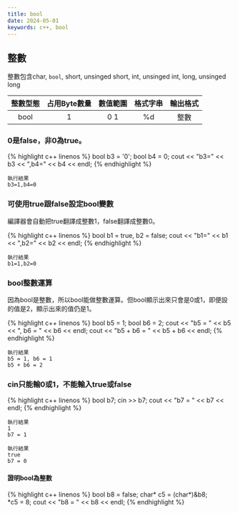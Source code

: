 ```yaml
---
title: bool
date: 2024-05-01
keywords: c++, bool
---
```


## 整數

整數包含char, `bool`, short, unsinged short, int, unsinged int, long, unsinged long

|整數型態|占用Byte數量|數值範圍|格式字串|輸出格式|
|:---:|:---:|:---:|:---:|:---:|
|bool |1    |0 1|%d   |整數  |


### 0是false，非0為true。

{% highlight c++ linenos %}
    bool b3 = '0';
    bool b4 = 0;
    cout << "b3=" << b3 << ",b4=" << b4 << endl;
{% endhighlight %}
```
執行結果
b3=1,b4=0
```

### 可使用true跟false設定bool變數

編譯器會自動把true翻譯成整數1，false翻譯成整數0。

{% highlight c++ linenos %}
    bool b1 = true, b2 = false;
    cout << "b1=" << b1 << ",b2=" << b2 << endl;
{% endhighlight %}
```
執行結果
b1=1,b2=0
```

### bool整數運算

因為bool是整數，所以bool能做整數運算。但bool顯示出來只會是0或1，即便設的值是2，顯示出來的值仍是1。

{% highlight c++ linenos %}
    bool b5 = 1;
    bool b6 = 2;
    cout << "b5 = " << b5 << ", b6 = " << b6 << endl;
    cout << "b5 + b6 = " << b5 + b6 << endl;
{% endhighlight %}
```
執行結果
b5 = 1, b6 = 1
b5 + b6 = 2
```

### cin只能輸0或1，不能輸入true或false


{% highlight c++ linenos %}
    bool b7;
    cin >> b7;
    cout << "b7 = " << b7 << endl;
{% endhighlight %}
```
執行結果
1
b7 = 1
```
```
執行結果
true
b7 = 0
```

#### 證明bool為整數

{% highlight c++ linenos %}
    bool b8 = false;
    char* c5 = (char*)&b8;    
    *c5 = 8;
    cout << "b8 = " << b8 << endl;
{% endhighlight %}